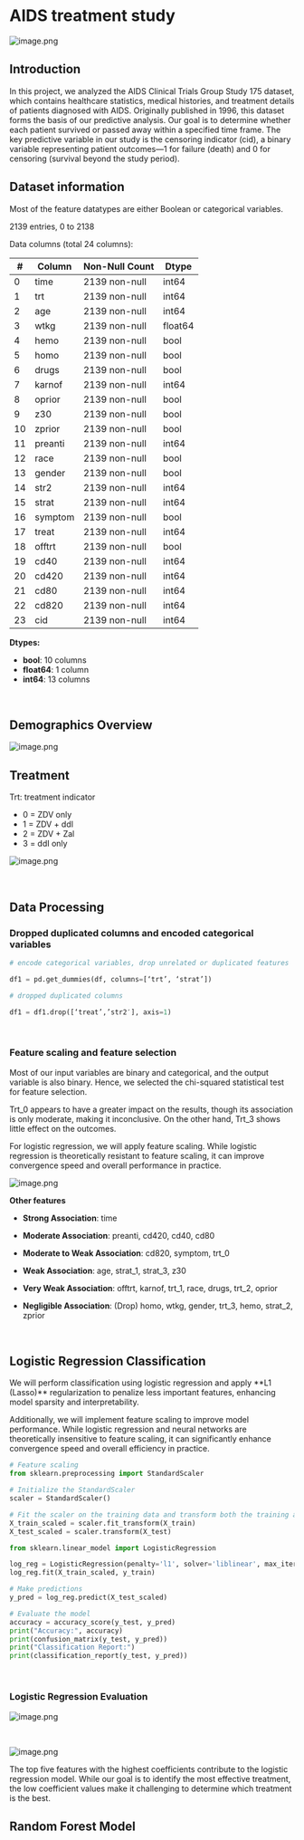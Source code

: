 # AIDS treatment study

![image.png](/AIDS_treatments/Images/aids1.png)

## Introduction

<p> In this project, we analyzed the AIDS Clinical Trials Group Study 175 dataset, which contains healthcare statistics, medical histories, and treatment details of patients diagnosed with AIDS. Originally published in 1996, this dataset forms the basis of our predictive analysis. Our goal is to determine whether each patient survived or passed away within a specified time frame. The key predictive variable in our study is the censoring indicator (cid), a binary variable representing patient outcomes—1 for failure (death) and 0 for censoring (survival beyond the study period).

<br>

## Dataset information

Most of the feature datatypes are either Boolean or categorical variables.

2139 entries, 0 to 2138

Data columns (total 24 columns):

| #  | Column  | Non-Null Count | Dtype   |
|----|--------|---------------|--------|
| 0  | time    | 2139 non-null  | int64  |
| 1  | trt     | 2139 non-null  | int64  |
| 2  | age     | 2139 non-null  | int64  |
| 3  | wtkg    | 2139 non-null  | float64 |
| 4  | hemo    | 2139 non-null  | bool   |
| 5  | homo    | 2139 non-null  | bool   |
| 6  | drugs   | 2139 non-null  | bool   |
| 7  | karnof  | 2139 non-null  | int64  |
| 8  | oprior  | 2139 non-null  | bool   |
| 9  | z30     | 2139 non-null  | bool   |
| 10 | zprior  | 2139 non-null  | bool   |
| 11 | preanti | 2139 non-null  | int64  |
| 12 | race    | 2139 non-null  | bool   |
| 13 | gender  | 2139 non-null  | bool   |
| 14 | str2    | 2139 non-null  | int64  |
| 15 | strat   | 2139 non-null  | int64  |
| 16 | symptom | 2139 non-null  | bool   |
| 17 | treat   | 2139 non-null  | int64  |
| 18 | offtrt  | 2139 non-null  | bool   |
| 19 | cd40    | 2139 non-null  | int64  |
| 20 | cd420   | 2139 non-null  | int64  |
| 21 | cd80    | 2139 non-null  | int64  |
| 22 | cd820   | 2139 non-null  | int64  |
| 23 | cid     | 2139 non-null  | int64  |

**Dtypes:**  
- **bool**: 10 columns  
- **float64**: 1 column  
- **int64**: 13 columns  

<br>

## Demographics Overview

![image.png](/AIDS_treatments/Images/aids2.png)

## Treatment

Trt: treatment indicator <br>
- 0 = ZDV only
- 1 = ZDV + ddI
- 2 = ZDV + Zal
- 3 = ddI only

![image.png](/AIDS_treatments/Images/aids3.png)

<br>

## Data Processing

### Dropped duplicated columns and encoded categorical variables


```python
# encode categorical variables, drop unrelated or duplicated features 

df1 = pd.get_dummies(df, columns=[‘trt’, ‘strat’]) 

# dropped duplicated columns

df1 = df1.drop([‘treat’,’str2′], axis=1)
```
<br>

### Feature scaling and feature selection
<p> Most of our input variables are binary and categorical, and the output variable is also binary. Hence, we selected the chi-squared statistical test for feature selection.

<p> Trt_0 appears to have a greater impact on the results, though its association is only moderate, making it inconclusive. On the other hand, Trt_3 shows little effect on the outcomes.

<p> For logistic regression, we will apply feature scaling. While logistic regression is theoretically resistant to feature scaling, it can improve convergence speed and overall performance in practice.

![image.png](/AIDS_treatments/Images/aids5.png)

**Other features**
- **Strong Association**: time

- **Moderate Association**: preanti, cd420, cd40, cd80

- **Moderate to Weak Association**: cd820, symptom, trt_0

- **Weak Association**: age, strat_1, strat_3, z30

- **Very Weak Association**: offtrt, karnof, trt_1, race, drugs, trt_2, oprior

- **Negligible Association**: (Drop) homo, wtkg, gender, trt_3, hemo, strat_2, zprior

<br>

## Logistic Regression Classification

<p> We will perform classification using logistic regression and apply **L1 (Lasso)** regularization to penalize less important features, enhancing model sparsity and interpretability.

<p> Additionally, we will implement feature scaling to improve model performance. While logistic regression and neural networks are theoretically insensitive to feature scaling, it can significantly enhance convergence speed and overall efficiency in practice.

<br>

```python
# Feature scaling
from sklearn.preprocessing import StandardScaler

# Initialize the StandardScaler
scaler = StandardScaler()

# Fit the scaler on the training data and transform both the training and testing data
X_train_scaled = scaler.fit_transform(X_train)
X_test_scaled = scaler.transform(X_test)

from sklearn.linear_model import LogisticRegression

log_reg = LogisticRegression(penalty='l1', solver='liblinear', max_iter=1000) 
log_reg.fit(X_train_scaled, y_train)

# Make predictions
y_pred = log_reg.predict(X_test_scaled)

# Evaluate the model
accuracy = accuracy_score(y_test, y_pred)
print("Accuracy:", accuracy)
print(confusion_matrix(y_test, y_pred))
print("Classification Report:")
print(classification_report(y_test, y_pred))
```
<br>

### Logistic Regression Evaluation

![image.png](/AIDS_treatments/Images/aids7.png)

<br>

![image.png](/AIDS_treatments/Images/aids8.png)

<p> The top five features with the highest coefficients contribute to the logistic regression model. While our goal is to identify the most effective treatment, the low coefficient values make it challenging to determine which treatment is the best.

<br>

## Random Forest Model